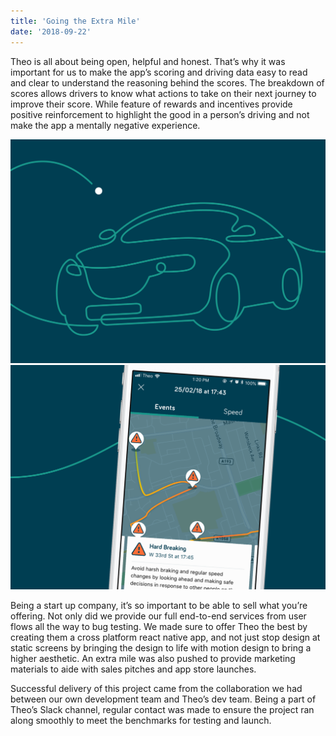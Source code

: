 ```yaml
---
title: 'Going the Extra Mile'
date: '2018-09-22'
---
```


Theo is all about being open, helpful and honest. That’s why it was important for us to make the app’s scoring and driving data easy to read and clear to understand the reasoning behind the scores. The breakdown of scores allows drivers to know what actions to take on their next journey to improve their score. While feature of rewards and incentives provide positive reinforcement to highlight the good in a person’s driving and not make the app a mentally negative experience.

![theo logo](../../images/casestudy/TheoContentA@3x.png "Theo Logo")![theo app](../../images/casestudy/TheoContentB@3x.png "Theo App")

Being a start up company, it’s so important to be able to sell what you’re offering. Not only did we provide our full end-to-end services from user flows all the way to bug testing. We made sure to offer Theo the best by creating them a cross platform react native app, and not just stop design at static screens by bringing the design to life with motion design to bring a higher aesthetic. An extra mile was also pushed to provide marketing materials to aide with sales pitches and app store launches.

Successful delivery of this project came from the collaboration we had between our own development team and Theo’s dev team. Being a part of Theo’s Slack channel, regular contact was made to ensure the project ran along smoothly to meet the benchmarks for testing and launch.
